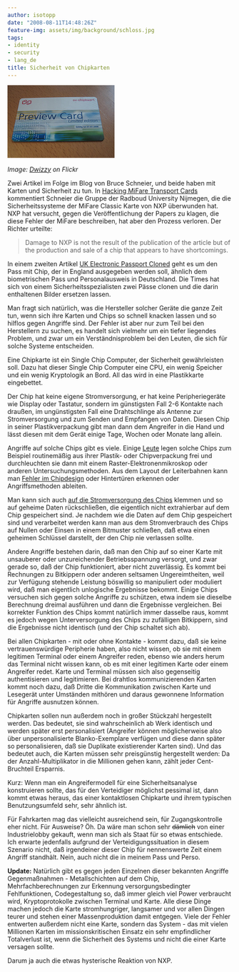 ```yaml
---
author: isotopp
date: "2008-08-11T14:48:26Z"
feature-img: assets/img/background/schloss.jpg
tags:
- identity
- security
- lang_de
title: Sicherheit von Chipkarten
---
```


![](/uploads/chipkarte.jpg)

*Image: [Dwizzy](https://flickr.com/photos/dwizzy/412531283/) on Flickr*

Zwei Artikel im Folge im Blog von Bruce Schneier, und beide haben mit Karten und Sicherheit zu tun. 
In 
[Hacking MiFare Transport Cards](http://www.schneier.com/blog/archives/2008/08/hacking_mifare.html) 
kommentiert Schneier die Gruppe der Radboud University Nijmegen, die die Sicherheitssysteme der MiFare Classic Karte von NXP überwunden hat.
NXP hat versucht, gegen die Veröffentlichung der Papers zu klagen, die diese Fehler der MiFare beschreiben, hat aber den Prozess verloren. 
Der Richter urteilte: 

> Damage to NXP is not the result of the publication of the article but of the production and sale of a chip that appears to have shortcomings.

In einem zweiten Artikel 
[UK Electronic Passport Cloned](http://www.schneier.com/blog/archives/2008/08/uk_electronic_p.html) 
geht es um den Pass mit Chip, der in England ausgegeben werden soll, ähnlich dem biometrischen Pass und Personalausweis in Deutschland.
Die Times hat sich von einem Sicherheitsspezialisten zwei Pässe clonen und die darin enthaltenen Bilder ersetzen lassen.

Man fragt sich natürlich, was die Hersteller solcher Geräte die ganze Zeit tun, wenn sich ihre Karten und Chips so schnell knacken lassen und so hilflos gegen Angriffe sind.
Der Fehler ist aber nur zum Teil bei den Herstellern zu suchen, es handelt sich vielmehr um ein tiefer liegendes Problem, und zwar um ein Verständnisproblem bei den Leuten, die sich für solche Systeme entscheiden.

Eine Chipkarte ist ein Single Chip Computer, der Sicherheit gewährleisten soll.
Dazu hat dieser Single Chip Computer eine CPU, ein wenig Speicher und ein wenig Kryptologik an Bord. 
All das wird in eine Plastikkarte eingebettet.

Der Chip hat keine eigene Stromversorgung, er hat keine Peripheriegeräte wie Display oder Tastatur, sondern im günstigsten Fall 2-6 Kontakte nach draußen, im ungünstigsten Fall eine Drahtschlinge als Antenne zur Stromversorgung und zum Senden und Empfangen von Daten.
Diesen Chip in seiner Plastikverpackung gibt man dann dem Angreifer in die Hand und lässt diesen mit dem Gerät einige Tage, Wochen oder Monate lang allein.

Angriffe auf solche Chips gibt es viele. 
Einige 
[Leute](http://www.flylogic.net/blog/?p=26)
legen solche Chips zum Beispiel routinemäßig aus ihrer Plastik- oder Chipverpackung frei und durchleuchten sie dann mit einem Raster-Elektronenmikroskop oder anderen Untersuchungsmethoden. 
Aus dem Layout der Leiterbahnen kann man 
[Fehler im Chipdesign](http://www.flylogic.net/blog/?p=25)
oder Hintertüren erkennen oder Angriffsmethoden ableiten.

Man kann sich auch 
[auf die Stromversorgung des Chips](http://www.rfidguardian.org/index.php/Differential_Power_Analysis)
klemmen und so auf geheime Daten rückschließen, die eigentlich nicht extrahierbar auf dem Chip gespeichert sind.
Je nachdem wie die Daten auf dem Chip gespeichert sind und verarbeitet werden kann man aus dem Stromverbrauch des Chips auf Nullen oder Einsen in einem Bitmuster schließen, daß etwa einen geheimen Schlüssel darstellt, der den Chip nie verlassen sollte.

Andere Angriffe bestehen darin, daß man den Chip auf so einer Karte mit unsauberer oder unzureichender Betriebsspannung versorgt, und zwar gerade so, daß der Chip funktioniert, aber nicht zuverlässig.
Es kommt bei Rechnungen zu Bitkippern oder anderen seltsamen Ungereimtheiten, weil zur Verfügung stehende Leistung böswillig so manipuliert oder moduliert wird, daß man eigentlich unlogische Ergebnisse bekommt.
Einige Chips versuchen sich gegen solche Angriffe zu schützen, etwa indem sie dieselbe Berechnung dreimal ausführen und dann die Ergebnisse vergleichen. 
Bei korrekter Funktion des Chips kommt natürlich immer dasselbe raus, kommt es jedoch wegen Unterversorgung des Chips zu zufälligen Bitkippern, sind die Ergebnisse nicht identisch (und der Chip schaltet sich ab).

Bei allen Chipkarten - mit oder ohne Kontakte - kommt dazu, daß sie keine vertrauenswürdige Peripherie haben, also nicht wissen, ob sie mit einem legitimen Terminal oder einem Angreifer reden, ebenso wie anders herum das Terminal nicht wissen kann, ob es mit einer legitimen Karte oder einem Angreifer redet.
Karte und Terminal müssen sich also gegenseitig authentisieren und legitimieren.
Bei drahtlos kommunizierenden Karten kommt noch dazu, daß Dritte die Kommunikation zwischen Karte und Lesegerät unter Umständen mithören und daraus gewonnene Information für Angriffe ausnutzen können.

Chipkarten sollen nun außerdem noch in großer Stückzahl hergestellt werden.
Das bedeutet, sie sind wahrscheinlich ab Werk identisch und werden später erst personalisiert (Angreifer können möglicherweise also über unpersonalisierte Blanko-Exemplare verfügen und diese dann später so personalisieren, daß sie Duplikate existierender Karten sind).
Und das bedeutet auch, die Karten müssen sehr preisgünstig hergestellt werden: 
Da der Anzahl-Multiplikator in die Millionen gehen kann, zählt jeder Cent-Bruchteil Ersparnis.

Kurz: Wenn man ein Angreifermodell für eine Sicherheitsanalyse konstruieren sollte, das für den Verteidiger möglichst pessimal ist, dann kommt etwas heraus, das einer kontaktlosen Chipkarte und ihrem typischen Benutzungsumfeld sehr, sehr ähnlich ist.

Für Fahrkarten mag das vielleicht ausreichend sein, für Zugangskontrolle eher nicht.
Für Ausweise?
Öh.
Da wäre man schon sehr <strike>dämlich</strike> von einer Industrielobby gekauft, wenn man sich als Staat für so etwas entschiede.
Ich erwarte jedenfalls aufgrund der Verteidigungssituation in diesem Szenario nicht, daß irgendeiner dieser Chip für nennenswerte Zeit einem Angriff standhält.
Nein, auch nicht die in meinem Pass und Perso.

**Update:** 
Natürlich gibt es gegen jeden Einzelnen dieser bekannten Angriffe Gegenmaßnahmen - Metallschichten auf dem Chip, Mehrfachberechnungen zur Erkennung versorgungsbedingter Fehlfunktionen, Codegestaltung so, daß immer gleich viel Power verbraucht wird, Kryptoprotokolle zwischen Terminal und Karte.
Alle diese Dinge machen jedoch die Karte stromhungriger, langsamer und vor allen Dingen teurer und stehen einer Massenproduktion damit entgegen.
Viele der Fehler entwerten außerdem nicht eine Karte, sondern das System - das mit vielen Millionen Karten im missionskritischen Einsatz ein sehr empfindlicher Totalverlust ist, wenn die Sicherheit des Systems und nicht die einer Karte versagen sollte.

Darum ja auch die etwas hysterische Reaktion von NXP.
